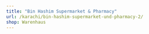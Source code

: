 ```yaml
---
title: "Bin Hashim Supermarket & Pharmacy"
url: /karachi/bin-hashim-supermarket-und-pharmacy-2/
shop: Warenhaus
---
```

